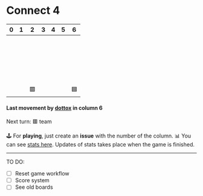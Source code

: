 # Connect 4

| 0 | 1 | 2 | 3 | 4 | 5 | 6 |
| - | - | - | - | - | - | - |
| ‍  | ‍  | ‍  | ‍  | ‍  | ‍  | ‍  |
| ‍  | ‍  | ‍  | ‍  | ‍  | ‍  | ‍  |
| ‍  | ‍  | ‍  | ‍  | ‍  | ‍  | ‍  |
| ‍  | ‍  | ‍  | ‍  | ‍  | ‍  | ‍  |
| ‍  | ‍  | ‍  | ‍  | ‍  | ‍  | ‍  |
| ‍  | ‍  | 🟥 | ‍  | ‍  | ‍  | 🟦 |

#### Last movement by [dottox](https://github.com/dottox) in column 6

Next turn: 🟥 team

🕹️ For **playing**, just create an **issue** with the number of the column.
📊 You can see [stats here](https://github.com/dottox/connect-4-gh-actions/tree/main/stats). Updates of stats takes place when the game is finished.

---------------------------
TO DO:
- [ ] Reset game workflow
- [ ] Score system
- [ ] See old boards
